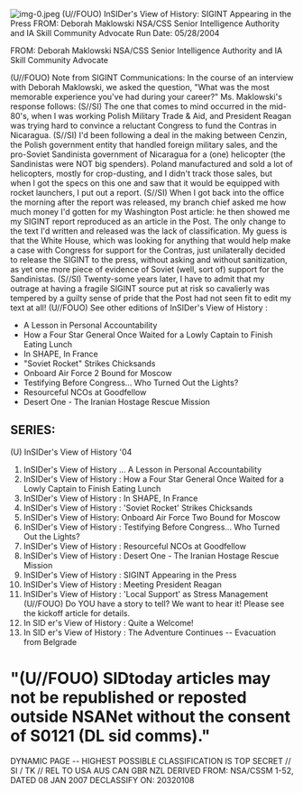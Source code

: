 ![img-0.jpeg](img-0.jpeg)
(U//FOUO) InSIDer's View of History: SIGINT Appearing in the Press
FROM: Deborah Maklowski
NSA/CSS Senior Intelligence Authority and IA Skill Community Advocate Run Date: 05/28/2004

FROM: Deborah Maklowski
NSA/CSS Senior Intelligence Authority and IA Skill Community Advocate

(U//FOUO) Note from SIGINT Communications: In the course of an interview with Deborah Maklowski, we asked the question, "What was the most memorable experience you've had during your career?" Ms. Maklowski's response follows:
(S//SI) The one that comes to mind occurred in the mid-80's, when I was working Polish Military Trade \& Aid, and President Reagan was trying hard to convince a reluctant Congress to fund the Contras in Nicaragua.
(S//SI) I'd been following a deal in the making between Cenzin, the Polish government entity that handled foreign military sales, and the pro-Soviet Sandinista government of Nicaragua for a (one) helicopter (the Sandinistas were NOT big spenders). Poland manufactured and sold a lot of helicopters, mostly for crop-dusting, and I didn't track those sales, but when I got the specs on this one and saw that it would be equipped with rocket launchers, I put out a report.
(S//SI) When I got back into the office the morning after the report was released, my branch chief asked me how much money I'd gotten for my Washington Post article: he then showed me my SIGINT report reproduced as an article in the Post. The only change to the text I'd written and released was the lack of classification. My guess is that the White House, which was looking for anything that would help make a case with Congress for support for the Contras, just unilaterally decided to release the SIGINT to the press, without asking and without sanitization, as yet one more piece of evidence of Soviet (well, sort of) support for the Sandinistas.
(S//SI) Twenty-some years later, I have to admit that my outrage at having a fragile SIGINT source put at risk so cavalierly was tempered by a guilty sense of pride that the Post had not seen fit to edit my text at all!
(U//FOUO) See other editions of InSIDer's View of History :

- A Lesson in Personal Accountability
- How a Four Star General Once Waited for a Lowly Captain to Finish Eating Lunch
- In SHAPE, In France
- "Soviet Rocket" Strikes Chicksands
- Onboard Air Force 2 Bound for Moscow
- Testifying Before Congress... Who Turned Out the Lights?
- Resourceful NCOs at Goodfellow
- Desert One - The Iranian Hostage Rescue Mission


## SERIES:

(U) InSIDer's View of History '04

1. InSIDer's View of History ... A Lesson in Personal Accountability
2. InSIDer's View of History : How a Four Star General Once Waited for a Lowly Captain to Finish Eating Lunch
3. InSIDer's View of History : In SHAPE, In France
4. InSIDer's View of History : 'Soviet Rocket' Strikes Chicksands
5. InSIDer's View of History: Onboard Air Force Two Bound for Moscow
6. InSIDer's View of History : Testifying Before Congress... Who Turned Out the Lights?
7. InSIDer's View of History : Resourceful NCOs at Goodfellow
8. InSIDer's View of History : Desert One - The Iranian Hostage Rescue Mission
9. InSIDer's View of History : SIGINT Appearing in the Press
10. InSIDer's View of History : Meeting President Reagan
11. InSIDer's View of History : 'Local Support' as Stress Management
(U//FOUO) Do YOU have a story to tell? We want to hear it! Please see the kickoff article for details.
12. In SID er's View of History : Quite a Welcome!
13. In SID er's View of History : The Adventure Continues -- Evacuation from Belgrade

# "(U//FOUO) SIDtoday articles may not be republished or reposted outside NSANet without the consent of S0121 (DL sid comms)." 

DYNAMIC PAGE -- HIGHEST POSSIBLE CLASSIFICATION IS TOP SECRET // SI / TK // REL TO USA AUS CAN GBR NZL DERIVED FROM: NSA/CSSM 1-52, DATED 08 JAN 2007 DECLASSIFY ON: 20320108
